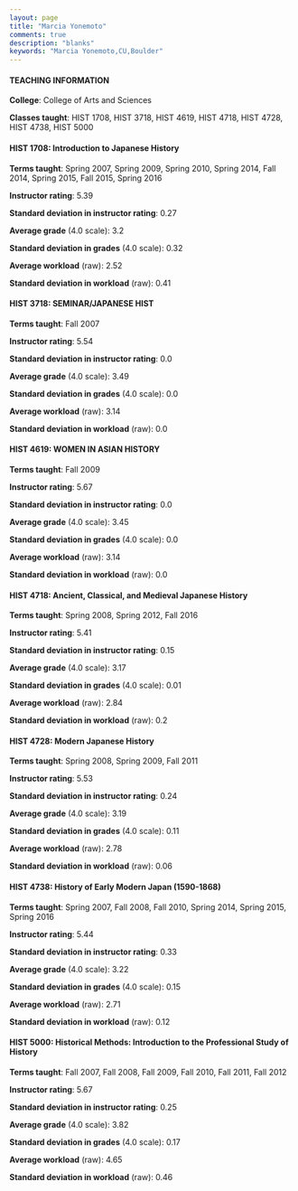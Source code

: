 ```yaml
---
layout: page
title: "Marcia Yonemoto" 
comments: true
description: "blanks"
keywords: "Marcia Yonemoto,CU,Boulder"
---
```

<head>
<script src="https://ajax.googleapis.com/ajax/libs/jquery/2.1.3/jquery.min.js"></script>
<script src="https://dl.dropboxusercontent.com/s/pc42nxpaw1ea4o9/highcharts.js?dl=0"></script>
<!-- <script src="../assets/js/highcharts.js"></script> -->
<style type="text/css">@font-face {
	font-family: "Bebas Neue";
	src: url(https://www.filehosting.org/file/details/544349/BebasNeue Regular.otf) format("opentype");
	}
	h1.Bebas { 
		font-family: "Bebas Neue", Verdana, Tahoma;
	}
</style>
</head>
	   
#### TEACHING INFORMATION

**College**: College of Arts and Sciences

**Classes taught**: HIST 1708, HIST 3718, HIST 4619, HIST 4718, HIST 4728, HIST 4738, HIST 5000

#### HIST 1708: Introduction to Japanese History

**Terms taught**: Spring 2007, Spring 2009, Spring 2010, Spring 2014, Fall 2014, Spring 2015, Fall 2015, Spring 2016

**Instructor rating**: 5.39

**Standard deviation in instructor rating**: 0.27

**Average grade** (4.0 scale): 3.2

**Standard deviation in grades** (4.0 scale): 0.32

**Average workload** (raw): 2.52

**Standard deviation in workload** (raw): 0.41

#### HIST 3718: SEMINAR/JAPANESE HIST

**Terms taught**: Fall 2007

**Instructor rating**: 5.54

**Standard deviation in instructor rating**: 0.0

**Average grade** (4.0 scale): 3.49

**Standard deviation in grades** (4.0 scale): 0.0

**Average workload** (raw): 3.14

**Standard deviation in workload** (raw): 0.0

#### HIST 4619: WOMEN IN ASIAN HISTORY

**Terms taught**: Fall 2009

**Instructor rating**: 5.67

**Standard deviation in instructor rating**: 0.0

**Average grade** (4.0 scale): 3.45

**Standard deviation in grades** (4.0 scale): 0.0

**Average workload** (raw): 3.14

**Standard deviation in workload** (raw): 0.0

#### HIST 4718: Ancient, Classical, and Medieval Japanese History

**Terms taught**: Spring 2008, Spring 2012, Fall 2016

**Instructor rating**: 5.41

**Standard deviation in instructor rating**: 0.15

**Average grade** (4.0 scale): 3.17

**Standard deviation in grades** (4.0 scale): 0.01

**Average workload** (raw): 2.84

**Standard deviation in workload** (raw): 0.2

#### HIST 4728: Modern Japanese History

**Terms taught**: Spring 2008, Spring 2009, Fall 2011

**Instructor rating**: 5.53

**Standard deviation in instructor rating**: 0.24

**Average grade** (4.0 scale): 3.19

**Standard deviation in grades** (4.0 scale): 0.11

**Average workload** (raw): 2.78

**Standard deviation in workload** (raw): 0.06

#### HIST 4738: History of Early Modern Japan (1590-1868)

**Terms taught**: Spring 2007, Fall 2008, Fall 2010, Spring 2014, Spring 2015, Spring 2016

**Instructor rating**: 5.44

**Standard deviation in instructor rating**: 0.33

**Average grade** (4.0 scale): 3.22

**Standard deviation in grades** (4.0 scale): 0.15

**Average workload** (raw): 2.71

**Standard deviation in workload** (raw): 0.12

#### HIST 5000: Historical Methods: Introduction to the Professional Study of History

**Terms taught**: Fall 2007, Fall 2008, Fall 2009, Fall 2010, Fall 2011, Fall 2012

**Instructor rating**: 5.67

**Standard deviation in instructor rating**: 0.25

**Average grade** (4.0 scale): 3.82

**Standard deviation in grades** (4.0 scale): 0.17

**Average workload** (raw): 4.65

**Standard deviation in workload** (raw): 0.46

